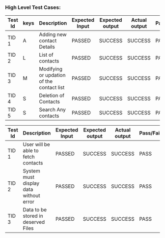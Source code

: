 
### High Level Test Cases:
| Test Id |	keys |	Description |	Expected Input|Expected output |	Actual output |	Pass/Fail(Result) |
|------|------|------|------|------|------|------|
| TID 1 | A | Adding new contact Details |PASSED| SUCCESS |	SUCCESS |	PASS 
| TID 2 |	L	| List of contacts|PASSED |	SUCCESS	|SUCCESS	 | PASS
| TID 3	| M	| Modifying or updation of the contact list|PASSED | SUCCESS |	SUCCESS	|PASS
| TID 4 |	S	| Deletion of Contacts	|PASSED| SUCCESS	| SUCCESS	| PASS
| TID 5	| S	| Search Any contacts |PASSED | SUCCESS |	SUCCESS | PASS


| Test Id |	Description | Expected Input |	Expected output |	Actual output |	Pass/Fail(Result) |
|------|------|------|-------|------|------|
| TID 1 | User will be able to fetch contacts| PASSED | SUCCESS | SUCCESS | PASS 
| TID 2 | System must display data without error| PASSED | SUCCESS | SUCCESS |  PASS
| TID 3 | Data to be stored in deserved Files| PASSED | SUCCESS | SUCCESS | PASS
